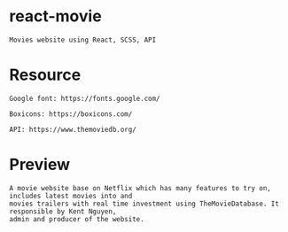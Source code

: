 # react-movie

    Movies website using React, SCSS, API 


# Resource

    Google font: https://fonts.google.com/

    Boxicons: https://boxicons.com/

    API: https://www.themoviedb.org/

# Preview



    A movie website base on Netflix which has many features to try on, includes latest movies into and 
    movies trailers with real time investment using TheMovieDatabase. It responsible by Kent Nguyen, 
    admin and producer of the website.
